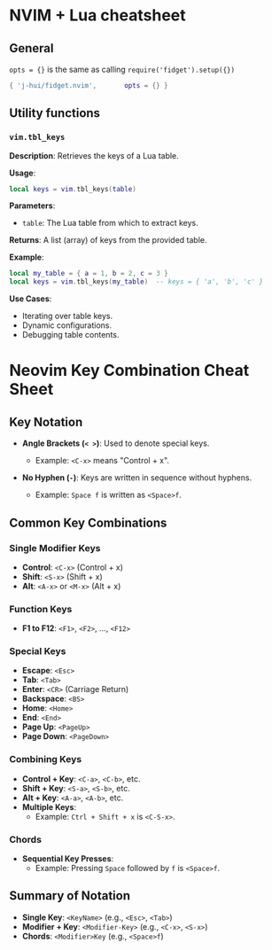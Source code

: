 # NVIM + Lua cheatsheet

## General

`opts = {}` is the same as calling `require('fidget').setup({})`
```lua
{ 'j-hui/fidget.nvim',       opts = {} }
```

## Utility functions


### `vim.tbl_keys`

**Description**: Retrieves the keys of a Lua table.

**Usage**:
```lua
local keys = vim.tbl_keys(table)
```

**Parameters**:
- `table`: The Lua table from which to extract keys.

**Returns**: A list (array) of keys from the provided table.

**Example**:
```lua
local my_table = { a = 1, b = 2, c = 3 }
local keys = vim.tbl_keys(my_table)  -- keys = { 'a', 'b', 'c' }
```

**Use Cases**:
- Iterating over table keys.
- Dynamic configurations.
- Debugging table contents.


# Neovim Key Combination Cheat Sheet

## Key Notation

- **Angle Brackets (`< >`)**: Used to denote special keys.
  - Example: `<C-x>` means "Control + x".

- **No Hyphen (`-`)**: Keys are written in sequence without hyphens.
  - Example: `Space f` is written as `<Space>f`.

## Common Key Combinations

### Single Modifier Keys
- **Control**: `<C-x>` (Control + x)
- **Shift**: `<S-x>` (Shift + x)
- **Alt**: `<A-x>` or `<M-x>` (Alt + x)

### Function Keys
- **F1 to F12**: `<F1>`, `<F2>`, ..., `<F12>`

### Special Keys
- **Escape**: `<Esc>`
- **Tab**: `<Tab>`
- **Enter**: `<CR>` (Carriage Return)
- **Backspace**: `<BS>`
- **Home**: `<Home>`
- **End**: `<End>`
- **Page Up**: `<PageUp>`
- **Page Down**: `<PageDown>`

### Combining Keys
- **Control + Key**: `<C-a>`, `<C-b>`, etc.
- **Shift + Key**: `<S-a>`, `<S-b>`, etc.
- **Alt + Key**: `<A-a>`, `<A-b>`, etc.
- **Multiple Keys**: 
  - Example: `Ctrl + Shift + x` is `<C-S-x>`.

### Chords
- **Sequential Key Presses**: 
  - Example: Pressing `Space` followed by `f` is `<Space>f`.

## Summary of Notation
- **Single Key**: `<KeyName>` (e.g., `<Esc>`, `<Tab>`)
- **Modifier + Key**: `<Modifier-Key>` (e.g., `<C-x>`, `<S-x>`)
- **Chords**: `<Modifier>Key` (e.g., `<Space>f`)
